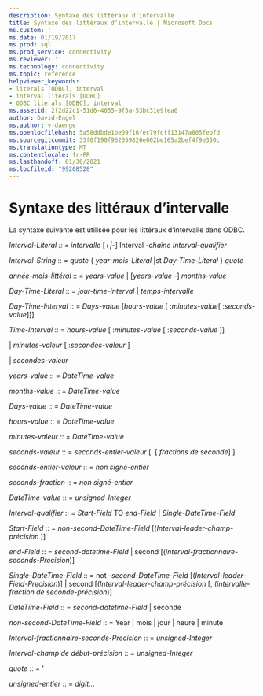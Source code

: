 ```yaml
---
description: Syntaxe des littéraux d’intervalle
title: Syntaxe des littéraux d’intervalle | Microsoft Docs
ms.custom: ''
ms.date: 01/19/2017
ms.prod: sql
ms.prod_service: connectivity
ms.reviewer: ''
ms.technology: connectivity
ms.topic: reference
helpviewer_keywords:
- literals [ODBC], interval
- interval literals [ODBC]
- ODBC literals [ODBC], interval
ms.assetid: 2f2d22c1-51d6-4055-9f5a-53bc31e9fea0
author: David-Engel
ms.author: v-daenge
ms.openlocfilehash: 5a58ddbde1be09f16fec79fcff13147a805febfd
ms.sourcegitcommit: 33f0f190f962059826e002be165a2bef4f9e350c
ms.translationtype: MT
ms.contentlocale: fr-FR
ms.lasthandoff: 01/30/2021
ms.locfileid: "99208528"
---
```

# <a name="interval-literal-syntax"></a>Syntaxe des littéraux d’intervalle
La syntaxe suivante est utilisée pour les littéraux d’intervalle dans ODBC.  
  
 *Interval-Literal :: = intervalle* [+*&#124;*-] Interval *-chaîne Interval-qualifier*  
  
 *Interval-String* :: = *quote* { *year-mois-Literal* &#124;st *Day-Time-Literal* } *quote*  
  
 *année-mois-littéral* :: = *years-value* &#124; [*years-value* -] *months-value*  
  
 *Day-Time-Literal* :: = *jour-time-interval* &#124; *temps-intervalle*  
  
 *Day-Time-Interval* :: = *Days-value* [*hours-value* [ :*minutes-value*[ :*seconds-value*]]]  
  
 *Time-Interval* :: = *hours-value* [ :*minutes-value* [ :*seconds-value* ]]  
  
 &#124; *minutes-valeur* [ :*secondes-valeur* ]  
  
 &#124; *secondes-valeur*  
  
 *years-value* :: = *DateTime-value*  
  
 *months-value* :: = *DateTime-value*  
  
 *Days-value* :: = *DateTime-value*  
  
 *hours-value* :: = *DateTime-value*  
  
 *minutes-valeur* :: = *DateTime-value*  
  
 *seconds-valeur* :: = *seconds-entier-valeur* [. [ *fractions de seconde*] ]  
  
 *seconds-entier-valeur* :: = *non signé-entier*  
  
 *seconds-fraction* :: = *non signé-entier*  
  
 *DateTime-value* :: = *unsigned-Integer*  
  
 *Interval-qualifier* :: = *Start-Field* TO *end-Field* &#124; *Single-DateTime-Field*  
  
 *Start-Field* :: = *non-second-DateTime-Field* [(*Interval-leader-champ-précision* )]  
  
 *end-Field* :: = *second-datetime-Field* &#124; second [(*Interval-fractionnaire-seconds-Precision*)]  
  
 *Single-DateTime-Field* :: = not *-second-DateTime-Field* [(*Interval-leader-Field-Precision*)] &#124; second [(*Interval-leader-champ-précision* [, (*intervalle-fraction de seconde-précision*)]  
  
 *DateTime-Field* :: = *second-datetime-Field* &#124; seconde  
  
 *non-second-DateTime-Field* :: = Year &#124; mois &#124; jour &#124; heure &#124; minute  
  
 *Interval-fractionnaire-seconds-Precision* :: = *unsigned-Integer*  
  
 *Interval-champ de début-précision* :: = *unsigned-Integer*  
  
 *quote* :: = '  
  
 *unsigned-entier* :: = *digit...*
